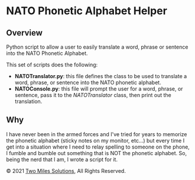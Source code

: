 # NATO Phonetic Alphabet Helper

## Overview
Python script to allow a user to easily translate a word, phrase or sentence into the NATO Phonetic Alphabet.

This set of scripts does the following:
* **NATOTranslator.py**: this file defines the class to be used to translate a word, phrase, or sentence into the NATO phonetic alphabet.
* **NATOConsole.py**: this file will prompt the user for a word, phrase, or sentence, pass it to the *NATOTranslator* class, then print out the translation.

## Why
I have never been in the armed forces and I've tried for years to memorize the phonetic alphabet (sticky notes on my monitor, etc...) but every time I get into a situation where I need to relay spelling to someone on the phone, I fumble and bumble out something that is NOT the phonetic alphabet. So, being the nerd that I am, I wrote a script for it.

© 2021 [Two Miles Solutions](https://www.twomilessolutions.com), All Rights Reserved.